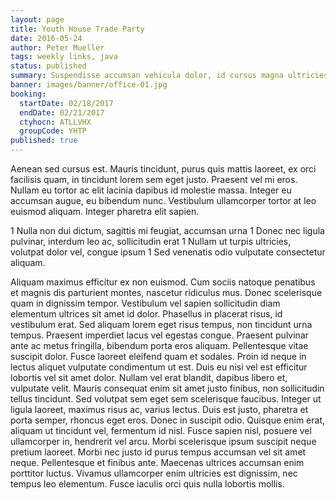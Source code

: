 ```yaml
---
layout: page
title: Youth House Trade Party
date: 2016-05-24
author: Peter Mueller
tags: weekly links, java
status: published
summary: Suspendisse accumsan vehicula dolor, id cursus magna ultricies in. Proin.
banner: images/banner/office-01.jpg
booking:
  startDate: 02/18/2017
  endDate: 02/21/2017
  ctyhocn: ATLLVHX
  groupCode: YHTP
published: true
---
```

Aenean sed cursus est. Mauris tincidunt, purus quis mattis laoreet, ex orci facilisis quam, in tincidunt lorem sem eget justo. Praesent vel mi eros. Nullam eu tortor ac elit lacinia dapibus id molestie massa. Integer eu accumsan augue, eu bibendum nunc. Vestibulum ullamcorper tortor at leo euismod aliquam. Integer pharetra elit sapien.

1 Nulla non dui dictum, sagittis mi feugiat, accumsan urna
1 Donec nec ligula pulvinar, interdum leo ac, sollicitudin erat
1 Nullam ut turpis ultricies, volutpat dolor vel, congue ipsum
1 Sed venenatis odio vulputate consectetur aliquam.

Aliquam maximus efficitur ex non euismod. Cum sociis natoque penatibus et magnis dis parturient montes, nascetur ridiculus mus. Donec scelerisque quam in dignissim tempor. Vestibulum vel sapien sollicitudin diam elementum ultrices sit amet id dolor. Phasellus in placerat risus, id vestibulum erat. Sed aliquam lorem eget risus tempus, non tincidunt urna tempus. Praesent imperdiet lacus vel egestas congue. Praesent pulvinar ante ac metus fringilla, bibendum porta eros aliquam. Pellentesque vitae suscipit dolor. Fusce laoreet eleifend quam et sodales. Proin id neque in lectus aliquet vulputate condimentum ut est. Duis eu nisi vel est efficitur lobortis vel sit amet dolor. Nullam vel erat blandit, dapibus libero et, vulputate velit.
Mauris consequat enim sit amet justo finibus, non sollicitudin tellus tincidunt. Sed volutpat sem eget sem scelerisque faucibus. Integer ut ligula laoreet, maximus risus ac, varius lectus. Duis est justo, pharetra et porta semper, rhoncus eget eros. Donec in suscipit odio. Quisque enim erat, aliquam ut tincidunt vel, fermentum id nisl. Fusce sapien nisl, posuere vel ullamcorper in, hendrerit vel arcu. Morbi scelerisque ipsum suscipit neque pretium laoreet. Morbi nec justo id purus tempus accumsan vel sit amet neque. Pellentesque et finibus ante. Maecenas ultrices accumsan enim porttitor luctus. Vivamus ullamcorper enim ultricies est dignissim, nec tempus leo elementum. Fusce iaculis orci quis nulla lobortis mollis.
